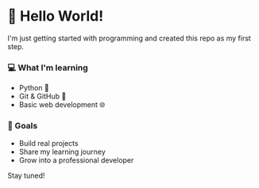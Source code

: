 # 👋 Hello World!

I'm just getting started with programming and created this repo as my first step.

### 💻 What I'm learning
- Python 🐍
- Git & GitHub 🔧
- Basic web development 🌐

### 📌 Goals
- Build real projects
- Share my learning journey
- Grow into a professional developer

Stay tuned!
